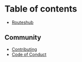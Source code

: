 # Table of contents

* [Routeshub](README.md)

## Community

* [Contributing](community/contributing.md)
* [Code of Conduct](community/code_of_conduct.md)

